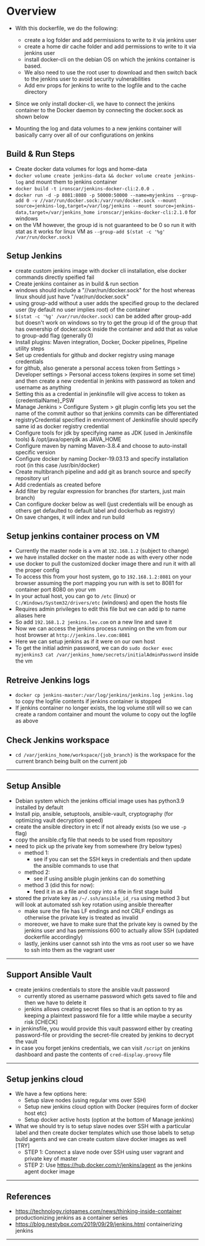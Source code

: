 # Overview

 - With this dockerfile, we do the following:
   - create a log folder and add permissions to write to it via jenkins user
   - create a home dir cache folder and add permissions to write to it via jenkins user
   - install docker-cli on the debian OS on which the jenkins container is based.
   - We also need to use the root user to download and then switch back to the jenkins user to avoid security vulnerabilities
   - Add env props for jenkins to write to the logfile and to the cache directory


- Since we only install docker-cli, we have to connect the jenkins container to the Docker daemon by connecting the docker.sock as shown below
- Mounting the log and data volumes to a new jenkins container will basically carry over all of our configurations on jenkins

## Build & Run Steps

- Create docker data volumes for logs and home-data
- ```docker volume create jenkins-data && docker volume create jenkins-log``` and mount them to jenkins container
- ```docker build -t ironscar/jenkins-docker-cli:2.0.0 .```
- ```docker run -d -p 8081:8080 -p 50000:50000 --name=myjenkins --group-add 0 -v //var/run/docker.sock:/var/run/docker.sock --mount source=jenkins-log,target=/var/log/jenkins --mount source=jenkins-data,target=/var/jenkins_home ironscar/jenkins-docker-cli:2.1.0``` for windows
- on the VM however, the group id is not guaranteed to be 0 so run it with stat as it works for linux VM as `--group-add $(stat -c '%g' /var/run/docker.sock)` 

## Setup Jenkins

- create custom jenkins image with docker cli installation, else docker commands directly speified fail
- Create jenkins container as in build & run section
- windows should include a "//var/run/docker.sock" for the host whereas linux should just have "/var/run/docker.sock"
- using group-add without a user adds the specified group to the declared user (by default no user implies root) of the container
- `$(stat -c '%g' /var/run/docker.sock)` can be added after group-add but doesn't work on windows so try to get the group id of the group that has ownership of docker.sock inside the container and add that as value to group-add flag (generally 0)
- Install plugins: Maven integration, Docker, Docker pipelines, Pipeline utility steps
- Set up credentials for github and docker registry using manage credentials
- for github, also generate a personal access token from Settings > Developer settings > Personal access tokens (expires in some set time) and then create a new credential in jenkins with password as token and username as anything
- Setting this as a credential in jenkinsfile will give access to token as {credentialName}_PSW
- Manage Jenkins > Configure System > git plugin config lets you set the name of the commit author so that jenkins commits can be differentiated
- registryCredential specified in environment of Jenkinsfile should specify same id as docker registry credential
- Configure tools for jdk by specifying name as JDK (used in Jenkinsfile tools) & /opt/java/openjdk as JAVA_HOME
- Configure maven by naming Maven-3.8.4 and choose to auto-install specific version
- Configure docker by naming Docker-19.03.13 and specify installation root (in this case /usr/bin/docker)
- Create multibranch pipeline and add git as branch source and specify repository url
- Add credentials as created before
- Add filter by regular expression for branches (for starters, just main branch)
- Can configure docker below as well (just credentials will be enough as others get defaulted to default label and dockerhub as registry)
- On save changes, it will index and run build

## Setup jenkins container process on VM

- Currently the master node is a vm at `192.168.1.2` (subject to change)
- we have installed docker on the master node as with every other node
- use docker to pull the customized docker image there and run it with all the proper config
- To access this from your host system, go to `192.168.1.2:8081` on your browser assuming the port mapping you run with is set to 8081 for container port 8080 on your vm
- In your actual host, you can go to `/etc` (linux) or `C:/Windows/System32/drivers/etc` (windows) and open the hosts file
- Requires admin privileges to edit this file but we can add ip to name aliases here
- So add `192.168.1.2 jenkins.lev.com` on a new line and save it 
- Now we can access the jenkins process running on the vm from our host browser at `http://jenkins.lev.com:8081`
- Here we can setup jenkins as if it were on our own host
- To get the initial admin password, we can do `sudo docker exec myjenkins3 cat /var/jenkins_home/secrets/initialAdminPassword` inside the vm

## Retreive Jenkins logs

- ```docker cp jenkins-master:/var/log/jenkins/jenkins.log jenkins.log``` to copy the logfile contents if jenkins container is stopped
- If jenkins container no longer exists, the log volume still will so we can create a random container and mount the volume to copy out the logfile as above

## Check Jenkins workspace

- `cd /var/jenkins_home/workspace/{job_branch}` is the workspace for the current branch being built on the current job

---

## Setup Ansible

- Debian system which the jenkins official image uses has python3.9 installed by default
- Install pip, ansible, setuptools, ansible-vault, cryptography (for optimizing vault decryption speed)
- create the ansible directory in etc if not already exists (so we use `-p` flag)
- copy the ansible.cfg file that needs to be used from repository
- need to pick up the private key from somewhere (try below types)
  - method 1:
    - see if you can set the SSH keys in credentials and then update  the ansible commands to use that
  - method 2:
    - see if using ansible plugin jenkins can do something
  - method 3 (did this for now):
    - feed it in as a file and copy into a file in first stage build
- stored the private key as `/~/.ssh/ansible_id_rsa` using method 3 but will look at automated ssh key rotation using ansible thereafter
  - make sure the file has LF endings and not CRLF endings as otherwise the private key is treated as invalid
  - moreover, we have to make sure that the private key is owned by the jenkins user and has permissions 600 to actually allow SSH (updated dockerfile accordingly)
  - lastly, jenkins user cannot ssh into the vms as root user so we have to ssh into them as the vagrant user

---

## Support Ansible Vault

- create jenkins credentials to store the ansible vault password
  - currently stored as username password which gets saved to file and then we have to delete it
  - jenkins allows creating secret files so that is an option to try as keeping a plaintext password file for a little while maybe a security risk [CHECK]
- in jenkinsfile, you would provide this vault password either by creating password-file or providing the secret-file created by jenkins to decrypt the vault
- in case you forget jenkins credentials, we can visit `/script` on jenkins dashboard and paste the contents of `cred-display.groovy` file

---

## Setup jenkins cloud

- We have a few options here:
  - Setup slave nodes (using regular vms over SSH)
  - Setup new jenkins cloud option with Docker (requires form of docker host etc)
  - Setup docker active hosts (option at the bottom of Manage jenkins)
- What we should try is to setup slave nodes over SSH with a particular label and then create docker templates which use those labels to setup build agents and we can create custom slave docker images as well [TRY]
  - STEP 1: Connect a slave node over SSH using user vagrant and private key of master
  - STEP 2: Use https://hub.docker.com/r/jenkins/agent as the jenkins agent docker image

---

## References

- https://technology.riotgames.com/news/thinking-inside-container productionizing jenkins as a container series
- https://blog.nestybox.com/2019/09/29/jenkins.html containerizing jenkins

---

